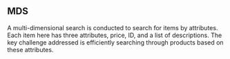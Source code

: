 ## MDS
A multi-dimensional search is conducted to search for items by attributes. Each item here has three attributes, price, ID, and a list of descriptions. The key challenge addressed is efficiently searching through products based on these attributes.

